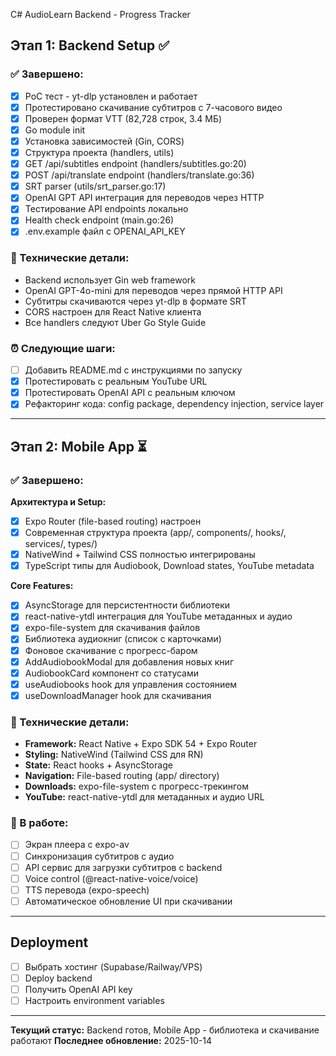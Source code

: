 С# AudioLearn Backend - Progress Tracker

## Этап 1: Backend Setup ✅

### ✅ Завершено:
- [x] PoC тест - yt-dlp установлен и работает
- [x] Протестировано скачивание субтитров с 7-часового видео
- [x] Проверен формат VTT (82,728 строк, 3.4 МБ)
- [x] Go module init
- [x] Установка зависимостей (Gin, CORS)
- [x] Структура проекта (handlers, utils)
- [x] GET /api/subtitles endpoint (handlers/subtitles.go:20)
- [x] POST /api/translate endpoint (handlers/translate.go:36)
- [x] SRT parser (utils/srt_parser.go:17)
- [x] OpenAI GPT API интеграция для переводов через HTTP
- [x] Тестирование API endpoints локально
- [x] Health check endpoint (main.go:26)
- [x] .env.example файл с OPENAI_API_KEY

### 📝 Технические детали:
- Backend использует Gin web framework
- OpenAI GPT-4o-mini для переводов через прямой HTTP API
- Субтитры скачиваются через yt-dlp в формате SRT
- CORS настроен для React Native клиента
- Все handlers следуют Uber Go Style Guide

### ⏰ Следующие шаги:
- [ ] Добавить README.md с инструкциями по запуску
- [x] Протестировать с реальным YouTube URL
- [x] Протестировать OpenAI API с реальным ключом
- [x] Рефакторинг кода: config package, dependency injection, service layer

---

## Этап 2: Mobile App ⏳

### ✅ Завершено:

**Архитектура и Setup:**
- [x] Expo Router (file-based routing) настроен
- [x] Современная структура проекта (app/, components/, hooks/, services/, types/)
- [x] NativeWind + Tailwind CSS полностью интегрированы
- [x] TypeScript типы для Audiobook, Download states, YouTube metadata

**Core Features:**
- [x] AsyncStorage для персистентности библиотеки
- [x] react-native-ytdl интеграция для YouTube метаданных и аудио
- [x] expo-file-system для скачивания файлов
- [x] Библиотека аудиокниг (список с карточками)
- [x] Фоновое скачивание с прогресс-баром
- [x] AddAudiobookModal для добавления новых книг
- [x] AudiobookCard компонент со статусами
- [x] useAudiobooks hook для управления состоянием
- [x] useDownloadManager hook для скачивания

### 📝 Технические детали:
- **Framework:** React Native + Expo SDK 54 + Expo Router
- **Styling:** NativeWind (Tailwind CSS для RN)
- **State:** React hooks + AsyncStorage
- **Navigation:** File-based routing (app/ directory)
- **Downloads:** expo-file-system с прогресс-трекингом
- **YouTube:** react-native-ytdl для метаданных и аудио URL

### 🔄 В работе:
- [ ] Экран плеера с expo-av
- [ ] Синхронизация субтитров с аудио
- [ ] API сервис для загрузки субтитров с backend
- [ ] Voice control (@react-native-voice/voice)
- [ ] TTS перевода (expo-speech)
- [ ] Автоматическое обновление UI при скачивании

---

## Deployment
- [ ] Выбрать хостинг (Supabase/Railway/VPS)
- [ ] Deploy backend
- [ ] Получить OpenAI API key
- [ ] Настроить environment variables

---

**Текущий статус:** Backend готов, Mobile App - библиотека и скачивание работают
**Последнее обновление:** 2025-10-14
